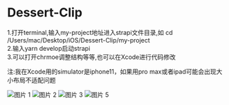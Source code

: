 # Dessert-Clip

1.打开terminal,输入my-project地址进入strapi文件目录,如 cd /Users/mac/Desktop/iOS/Dessert-Clip/my-project  
2.输入yarn develop启动strapi  
3.可以打开chrmoe调整结构等等,也可以在Xcode进行代码修改  

注:我在Xcode用的simulator是iphone11，如果用pro max或者ipad可能会出现大小布局不适配问题

![图片 1](https://github.com/HanYuYoung/Dessert-Clip/assets/50069094/d0aca7fe-9241-4f8a-a7d5-aab13d79a59b) ![图片 2](https://github.com/HanYuYoung/Dessert-Clip/assets/50069094/4cf3cbee-2db0-4bba-b6ca-6f7d3c110a85) ![图片 3](https://github.com/HanYuYoung/Dessert-Clip/assets/50069094/9bfb5f07-958e-4abf-b401-3781570a936b)
![图片 5](https://github.com/HanYuYoung/Dessert-Clip/assets/50069094/cfadbdd7-e1d8-4d96-819b-8b3560c4594d)





